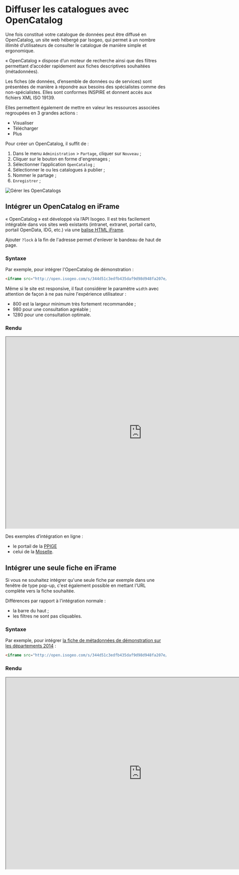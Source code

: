 # Diffuser les catalogues avec OpenCatalog

Une fois constitué votre catalogue de données peut être diffusé en OpenCatalog, un site web hébergé par Isogeo, qui permet à un nombre illimité d’utilisateurs de consulter le catalogue de manière simple et ergonomique.

« OpenCatalog » dispose d’un moteur de recherche ainsi que des filtres permettant d’accéder rapidement aux fiches descriptives  souhaitées (métadonnées).

Les fiches (de données, d’ensemble de données ou de services) sont présentées de manière à répondre aux besoins des spécialistes comme des non-spécialistes. Elles sont conformes INSPIRE et donnent accès aux fichiers XML ISO 19139.

Elles permettent également de mettre en valeur les ressources associées regroupées en 3 grandes actions :
* Visualiser
* Télécharger
* Plus

Pour créer un OpenCatalog, il suffit de :

1.	Dans le menu `Administration`  > `Partage`, cliquer sur `Nouveau` ;
2.	Cliquer sur le bouton en forme d'engrenages ;
3.	Sélectionner l’application `OpenCatalog` ;
4.	Sélectionner le ou les catalogues à publier ;
5.	Nommer le partage ;
6.	`Enregistrer` ;

![Gérer les OpenCatalogs](/images/adm_shares_OC_edit.png "Diffuser les catalogues via les OpenCatalogs")


## Intégrer un OpenCatalog en iFrame

« OpenCatalog » est développé via l’API Isogeo. Il est très facilement intégrable dans vos sites web existants (intranet, extranet, portail carto, portail OpenData, IDG, etc.) via une [balise HTML iFrame](http://www.w3schools.com/tags/tag_iframe.asp).

Ajouter `?lock` à la fin de l'adresse permet d'enlever le bandeau de haut de page.

### Syntaxe

Par exemple, pour intégrer l'OpenCatalog de démonstration :

```html
<iframe src="http://open.isogeo.com/s/344d51c3edfb435daf9d98d948fa207e/Sbd1w7PgqE8n7LDq3azRqNhiMHZf0?lock" width="980" height="600"></iframe>
```

Même si le site est responsive, il faut considérer le paramètre  `width` avec attention de façon à ne pas nuire  l'expérience utilisateur :
* 800 est la largeur minimum très fortement recommandée ;
* 980 pour une consultation agréable ;
* 1280 pour une consultation optimale.

### Rendu

<iframe src="http://open.isogeo.com/s/344d51c3edfb435daf9d98d948fa207e/Sbd1w7PgqE8n7LDq3azRqNhiMHZf0?lock" width=850 height="600"></iframe>

Des exemples d’intégration en ligne :
* le portail de la [PPIGE](http://www.ppige-npdc.fr/geocatalogue/)
* celui de la [Moselle](http://www.moselleinfogeo.fr/infogeo/isogeo).

## Intégrer une seule fiche en iFrame

Si vous ne souhaitez intégrer qu'une seule fiche par exemple dans une fenêtre de type pop-up, c'est également possible en mettant l'URL complète vers la fiche souhaitée.

Différences par rapport à l'intégration normale :
* la barre du haut ;
* les filtres ne sont pas cliquables.

### Syntaxe

Par exemple, pour intégrer [la fiche de métadonnées de démonstration sur les départements 2014](http://open.isogeo.com/s/344d51c3edfb435daf9d98d948fa207e/Sbd1w7PgqE8n7LDq3azRqNhiMHZf0/m/754209f115c040a48d43ffc262b16500) :

```html
<iframe src="http://open.isogeo.com/s/344d51c3edfb435daf9d98d948fa207e/Sbd1w7PgqE8n7LDq3azRqNhiMHZf0/m/754209f115c040a48d43ffc262b16500?lock" width="980" height="400"></iframe>
```

### Rendu

<iframe src="http://open.isogeo.com/s/344d51c3edfb435daf9d98d948fa207e/Sbd1w7PgqE8n7LDq3azRqNhiMHZf0/m/754209f115c040a48d43ffc262b16500?lock" width="850" height="600"></iframe>
